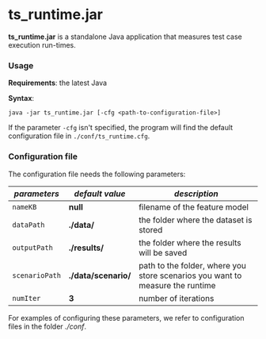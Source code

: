 # ts_runtime.jar

**ts_runtime.jar** is a standalone Java application that measures test case execution run-times.

### Usage

**Requirements**: the latest Java

**Syntax**:
```
java -jar ts_runtime.jar [-cfg <path-to-configuration-file>]
```

If the parameter `-cfg` isn't specified, the program will find the default configuration file in `./conf/ts_runtime.cfg`.

### Configuration file

The configuration file needs the following parameters:

| *parameters*        | *default value*      | *description*                                                                 |
|---------------------|----------------------|-------------------------------------------------------------------------------|
| ```nameKB```        | **null**             | filename of the feature model                                                 |
| ```dataPath```      | **./data/**          | the folder where the dataset is stored                                        |
| ```outputPath```    | **./results/**       | the folder where the results will be saved                                    |
| ```scenarioPath```  | **./data/scenario/** | path to the folder, where you store scenarios you want to measure the runtime |
| ```numIter```       | **3**                | number of iterations                                                          |

For examples of configuring these parameters, we refer to configuration files in the folder *./conf*.
